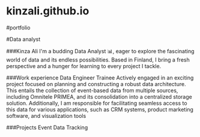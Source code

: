 # kinzali.github.io
#portfolio

#Data analyst

###Kinza Ali
I'm a budding Data Analyst 📊, eager to explore the fascinating world of data and its endless possibilities. Based in Finland, I bring a fresh perspective and a hunger for learning to every project I tackle.

###Work experience
Data Engineer Trainee
Actively engaged in an exciting project focused on planning and constructing a robust data architecture. This entails the collection of event-based data from multiple sources, including Omnitele PRIMEA, and its consolidation into a centralized storage solution. Additionally, I am responsible for facilitating seamless access to this data for various applications, such as CRM systems, product marketing software, and visualization tools

###Projects
Event Data Tracking
